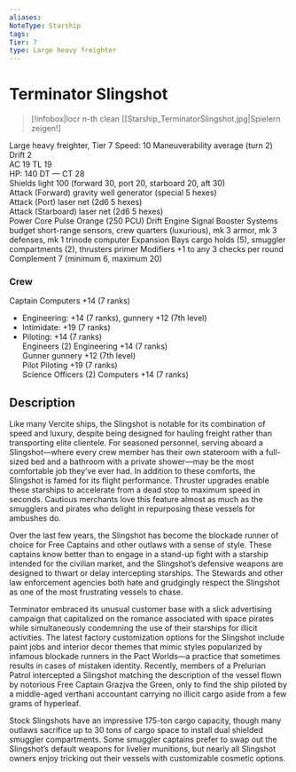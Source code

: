 ```yaml
---
aliases: 
NoteType: Starship
tags: 
Tier: 7
type: Large heavy freighter
---
```


# Terminator Slingshot

> [!infobox|locr n-th clean
>  [[Starship_TerminatorSlingshot.jpg|Spielern zeigen!]
> 

Large heavy freighter, Tier 7 
Speed: 10
Maneuverability average (turn 2)
Drift 2  
AC 19
TL 19  
HP: 140
DT —
CT 28  
Shields light 100 (forward 30, port 20, starboard 20, aft 30)  
Attack (Forward) gravity well generator (special
5 hexes)  
Attack (Port) laser net (2d6
5 hexes)  
Attack (Starboard) laser net (2d6
5 hexes)  
Power Core Pulse Orange (250 PCU)
Drift Engine Signal Booster
Systems budget short-range sensors, crew quarters (luxurious), mk 3 armor, mk 3 defenses, mk 1 trinode computer
Expansion Bays cargo holds (5), smuggler compartments (2), thrusters primer
Modifiers +1 to any 3 checks per round
Complement 7 (minimum 6, maximum 20)

### Crew

Captain Computers +14 (7 ranks)
  - Engineering: +14 (7 ranks), gunnery +12 (7th level)
  - Intimidate: +19 (7 ranks)
  - Piloting: +14 (7 ranks)  
Engineers (2) Engineering +14 (7 ranks)  
Gunner gunnery +12 (7th level)  
Pilot Piloting +19 (7 ranks)  
Science Officers (2) Computers +14 (7 ranks)

## Description

Like many Vercite ships, the Slingshot is notable for its combination of speed and luxury, despite being designed for hauling freight rather than transporting elite clientele. For seasoned personnel, serving aboard a Slingshot—where every crew member has their own stateroom with a full-sized bed and a bathroom with a private shower—may be the most comfortable job they’ve ever had. In addition to these comforts, the Slingshot is famed for its flight performance. Thruster upgrades enable these starships to accelerate from a dead stop to maximum speed in seconds. Cautious merchants love this feature almost as much as the smugglers and pirates who delight in repurposing these vessels for ambushes do.  
 
Over the last few years, the Slingshot has become the blockade runner of choice for Free Captains and other outlaws with a sense of style. These captains know better than to engage in a stand-up fight with a starship intended for the civilian market, and the Slingshot’s defensive weapons are designed to thwart or delay intercepting starships. The Stewards and other law enforcement agencies both hate and grudgingly respect the Slingshot as one of the most frustrating vessels to chase.  
 
Terminator embraced its unusual customer base with a slick advertising campaign that capitalized on the romance associated with space pirates while simultaneously condemning the use of their starships for illicit activities. The latest factory customization options for the Slingshot include paint jobs and interior decor themes that mimic styles popularized by infamous blockade runners in the Pact Worlds—a practice that sometimes results in cases of mistaken identity. Recently, members of a Prelurian Patrol intercepted a Slingshot matching the description of the vessel flown by notorious Free Captain Grazjva the Green, only to find the ship piloted by a middle-aged verthani accountant carrying no illicit cargo aside from a few grams of hyperleaf.  
 
Stock Slingshots have an impressive 175-ton cargo capacity, though many outlaws sacrifice up to 30 tons of cargo space to install dual shielded smuggler compartments. Some smuggler captains prefer to swap out the Slingshot’s default weapons for livelier munitions, but nearly all Slingshot owners enjoy tricking out their vessels with customizable cosmetic options.
